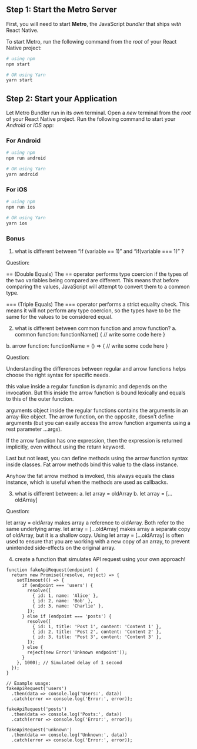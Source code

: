 ## Step 1: Start the Metro Server

First, you will need to start **Metro**, the JavaScript _bundler_ that ships _with_ React Native.

To start Metro, run the following command from the _root_ of your React Native project:

```bash
# using npm
npm start

# OR using Yarn
yarn start
```

## Step 2: Start your Application

Let Metro Bundler run in its _own_ terminal. Open a _new_ terminal from the _root_ of your React Native project. Run the following command to start your _Android_ or _iOS_ app:

### For Android

```bash
# using npm
npm run android

# OR using Yarn
yarn android
```

### For iOS

```bash
# using npm
npm run ios

# OR using Yarn
yarn ios
```


### Bonus
1. what is different between “if (variable == 1)” and “if(variable === 1)” ? 

Question: 

== (Double Equals)
The == operator performs type coercion if the types of the two variables being compared are different. This means that before comparing the values, JavaScript will attempt to convert them to a common type.

=== (Triple Equals)
The === operator performs a strict equality check. This means it will not perform any type coercion, so the types have to be the same for the values to be considered equal.


2. what is different between common function  and arrow function?
  a. common function:
  functionName() {
    // write some code here
  }

  b. arrow function:
  functionName = () => {
    // write some code here
  }

Question:   

Understanding the differences between regular and arrow functions helps choose the right syntax for specific needs.

this value inside a regular function is dynamic and depends on the invocation. But this inside the arrow function is bound lexically and equals to this of the outer function.

arguments object inside the regular functions contains the arguments in an array-like object. The arrow function, on the opposite, doesn't define arguments (but you can easily access the arrow function arguments using a rest parameter ...args).

If the arrow function has one expression, then the expression is returned implicitly, even without using the return keyword.

Last but not least, you can define methods using the arrow function syntax inside classes. Fat arrow methods bind this value to the class instance.

Anyhow the fat arrow method is invoked, this always equals the class instance, which is useful when the methods are used as callbacks.

3. what is different between:
  a. let array = oldArray
  b. let array = […oldArray]

Question:   

let array = oldArray makes array a reference to oldArray. Both refer to the same underlying array.
let array = [...oldArray] makes array a separate copy of oldArray, but it is a shallow copy.
Using let array = [...oldArray] is often used to ensure that you are working with a new copy of an array, to prevent unintended side-effects on the original array.

4. create a function that simulates API request using your own approach!

```   
function fakeApiRequest(endpoint) {
  return new Promise((resolve, reject) => {
    setTimeout(() => {
      if (endpoint === 'users') {
        resolve([
          { id: 1, name: 'Alice' },
          { id: 2, name: 'Bob' },
          { id: 3, name: 'Charlie' },
        ]);
      } else if (endpoint === 'posts') {
        resolve([
          { id: 1, title: 'Post 1', content: 'Content 1' },
          { id: 2, title: 'Post 2', content: 'Content 2' },
          { id: 3, title: 'Post 3', content: 'Content 3' },
        ]);
      } else {
        reject(new Error('Unknown endpoint'));
      }
    }, 1000); // Simulated delay of 1 second
  });
}

// Example usage:
fakeApiRequest('users')
  .then(data => console.log('Users:', data))
  .catch(error => console.log('Error:', error));

fakeApiRequest('posts')
  .then(data => console.log('Posts:', data))
  .catch(error => console.log('Error:', error));

fakeApiRequest('unknown')
  .then(data => console.log('Unknown:', data))
  .catch(error => console.log('Error:', error));
```